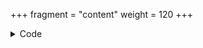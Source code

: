 +++
fragment = "content"
weight = 120
+++

<details><summary>Code</summary>
```
+++
fragment = "buttons"
#disabled = false
date = "2016-09-07"
weight = 110
#background = ""

title = "Buttons Fragment"
#subtitle = ""

[[buttons]]
  text = "Button"
  url = "#"
  color = "outline-secondary" # primary, secondary, success, danger, warning, info, light, dark, link - default: primary

[[buttons]]
  text = "Button"
  url = "#"
  color = "success"

[[buttons]]
  text = "Long Button"
  url = "#"
  color = "secondary" # primary, secondary, success, danger, warning, info, light, dark, link - default: primary
+++
```
</details>
